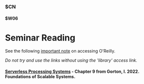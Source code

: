 ### $CN
#### $W06

# Seminar Reading

See the following [important note]($UP/access_or.html) on accessing O'Reilly.

*Do not try and use the links without using the 'library' access link.*

#### [Serverless Processing Systems](https://learning.oreilly.com/library/view/foundations-of-scalable/9781098106058/ch09.html) - Chapter 9 from Gorton, I. 2022. Foundations of Scalable Systems.